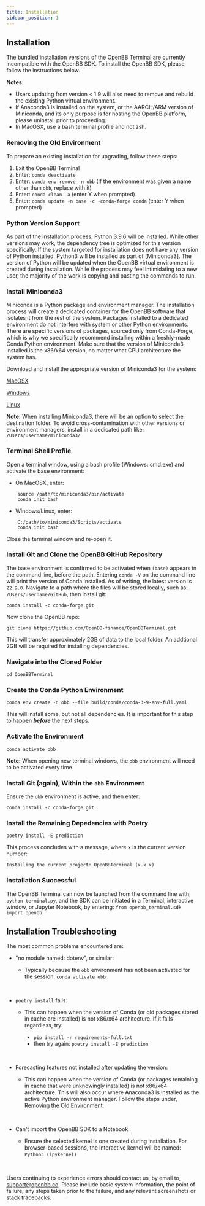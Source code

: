 ```yaml
---
title: Installation
sidebar_position: 1
---
```


## Installation

The bundled installation versions of the OpenBB Terminal are currently incompatible with the OpenBB SDK. To install the OpenBB SDK, please follow the instructions below.

**Notes:** 

- Users updating from version < 1.9 will also need to remove and rebuild the existing Python virtual environment. 
- If Anaconda3 is installed on the system, or the AARCH/ARM version of Miniconda, and its only purpose is for hosting the OpenBB platform, please uninstall prior to proceeding.
- In MacOSX, use a bash terminal profile and not zsh.

### Removing the Old Environment

To prepare an existing installation for upgrading, follow these steps:

1. Exit the OpenBB Terminal
2. Enter: `conda deactivate`
3. Enter: `conda env remove -n obb` (If the environment was given a name other than `obb`, replace with it)
4. Enter: `conda clean -a` (enter Y when prompted)
5. Enter: `conda update -n base -c -conda-forge conda` (enter Y when prompted)

### Python Version Support

As part of the installation process, Python 3.9.6 will be installed. While other versions may work, the dependency tree is optimized for this version specifically. If the system targeted for installation does not have any version of Python installed, Python3 will be installed as part of [Miniconda3]. The version of Python will be updated when the OpenBB virtual environment is created during installation. While the process may feel intimidating to a new user, the majority of the work is copying and pasting the commands to run.

### Install Miniconda3

Miniconda is a Python package and environment manager. The installation process will create a dedicated container for the OpenBB software that isolates it from the rest of the system. Packages installed to a dedicated environment do not interfere with system or other Python environments. There are specific versions of packages, sourced only from Conda-Forge, which is why we specifically recommend installing within a freshly-made Conda Python environment. Make sure that the version of Miniconda3 installed is the x86/x64 version, no matter what CPU architecture the system has.

Download and install the appropriate version of Miniconda3 for the system:

[MacOSX](https://repo.anaconda.com/miniconda/Miniconda3-latest-MacOSX-x86_64.pkg)

[Windows](https://repo.anaconda.com/miniconda/Miniconda3-latest-Windows-x86_64.exe)

[Linux](https://repo.anaconda.com/miniconda/Miniconda3-latest-Linux-x86_64.sh)

**Note:** When installing Miniconda3, there will be an option to select the destination folder. To avoid cross-contamination with other versions or environment managers, install in a dedicated path like: `/Users/username/miniconda3/`

### Terminal Shell Profile

Open a terminal window, using a bash profile (Windows: cmd.exe) and activate the base environment:

- On MacOSX, enter:

```shell
    source /path/to/miniconda3/bin/activate
    conda init bash
```

- Windows/Linux, enter:

```shell
    C:/path/to/miniconda3/Scripts/activate
    conda init bash
```

Close the terminal window and re-open it.

### Install Git and Clone the OpenBB GitHub Repository

The base environment is confirmed to be activated when `(base)` appears in the command line, before the path. Entering `conda -V` on the command line will print the version of Conda installed. As of writing, the latest version is `22.9.0`. Navigate to a path where the files will be stored locally, such as: `/Users/username/GitHub`, then install git:

```shell
conda install -c conda-forge git
```

Now clone the OpenBB repo:

```shell
git clone https://github.com/OpenBB-finance/OpenBBTerminal.git 
```

This will transfer approximately 2GB of data to the local folder. An addtional 2GB will be required for installing dependencies.

### Navigate into the Cloned Folder

```shell
cd OpenBBTerminal
```

### Create the Conda Python Environment

```shell
conda env create -n obb --file build/conda/conda-3-9-env-full.yaml
```

This will install some, but not all dependencies. It is important for this step to happen ***before*** the next steps.

### Activate the Environment

```shell
conda activate obb
```

**Note:** When opening new terminal windows, the `obb` environment will need to be activated every time.

### Install Git (again), Within the `obb` Environment

Ensure the `obb` environment is active, and then enter:

```shell
conda install -c conda-forge git
```

### Install the Remaining Depedencies with Poetry

```shell
poetry install -E prediction
```

This process concludes with a message, where x is the current version number:

```shell
Installing the current project: OpenBBTerminal (x.x.x)
```

### Installation Successful

The OpenBB Terminal can now be launched from the command line with, `python terminal.py`, and the SDK can be initiated in a Terminal, interactive window, or Jupyter Notebook, by entering: `from openbb_terminal.sdk import openbb`

## Installation Troubleshooting

The most common problems encountered are:

- "no module named: dotenv", or similar:

    - Typically because the `obb` environment has not been activated for the session. `conda activate obb`

</br>

- `poetry install` fails:

    - This can happen when the version of Conda (or old packages stored in cache are installed) is not x86/x64 architecture. If it fails regardless, try:

        - `pip install -r requirements-full.txt`
        - then try again: `poetry install -E prediction`

</br>

- Forecasting features not installed after updating the version:

    - This can happen when the version of Conda (or packages remaining in cache that were unknowingly installed) is not x86/x64 architecture. This will also occur where Anaconda3 is installed as the active Python environment manager. Follow the steps under, [Removing the Old Environment](https://openbb-finance.github.io/SDK/getstarted/setup/#removing-the-old-environment).

</br>

- Can't import the OpenBB SDK to a Notebook:

    - Ensure the selected kernel is one created during installation. For browser-based sessions, the interactive kernel will be named: `Python3 (ipykernel)`

</br>

Users continuing to experience errors should contact us, by email to, support@openbb.co. Please include basic system information, the point of failure, any steps taken prior to the failure, and any relevant screenshots or stack tracebacks.
